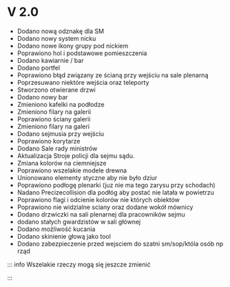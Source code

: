 
# V 2.0

- Dodano nową odznakę dla SM
- Dodano nowy system nicku
- Dodano nowe ikony grupy pod nickiem
- Poprawiono hol i podstawowe pomieszczenia
- Dodano kawiarnie / bar
- Dodano portfel
- Poprawiono błąd związany ze ścianą przy wejściu na sale plenarną
- Poprzesuwano niektóre wejścia oraz teleporty
- Stworzono otwierane drzwi
- Dodano nowy bar
- Zmieniono kafelki na podłodze
- Zmieniono filary na galerii
- Poprawiono ściany galerii
- Zmieniono filary na galeri
- Dodano sejmusia przy wejściu
- Poprawiono korytarze
- Dodano Sale rady ministrów
- Aktualizacja Stroje policji dla sejmu sądu.
- Zmiana kolorów na ciemniejsze
- Poprawiono wszelakie modele drewna
- Unionowano elementy styczne aby nie było dziur
- Poprawiono podłogę plenarki (juz nie ma tego zarysu przy schodach)
- Nadano Precizecollision dla podłóg aby postać nie latała w powietrzu
- Poprawiono flagi i odcienie kolorów nie których obiektów
- Poprawiono nie widzialne sciany oraz dodane wokół mównicy
- Dodano drzwiczki na sali plenarnej dla pracowników sejmu
- dodano stałych gwardzistów w sali głównej
- Dodano możliwość kucania
- Dodano skinienie głową jako tool
- Dodano zabezpieczenie przed wejsciem do szatni sm/sop/któla osób np rząd

::: info
Wszelakie rzeczy mogą się jeszcze zmienić

:::
